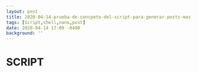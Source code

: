 ```yaml
---
layout: post
title: 2020-04-14-prueba-de-concpeto-del-script-para-generar-posts-mas-rapido.md
tags: [Script,shell,nano,post]
date: 2020-04-14 17:09 -0400
background: ''
---
```

# SCRIPT
